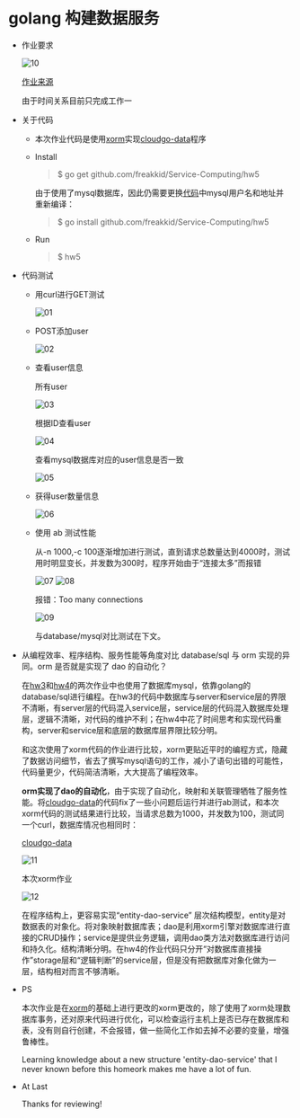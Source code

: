 # golang 构建数据服务

+ 作业要求

    ![10](img/10.png)

    [作业来源](http://blog.csdn.net/pmlpml/article/details/78602290#六进一步工作)

    由于时间关系目前只完成工作一

+ 关于代码

    * 本次作业代码是使用[xorm](https://github.com/go-xorm/xorm)实现[cloudgo-data](https://github.com/pmlpml/golang-learning/tree/master/web/cloudgo-data)程序

    * Install
        > $ go get github.com/freakkid/Service-Computing/hw5

        由于使用了mysql数据库，因此仍需要更换[代码](https://github.com/freakkid/Service-Computing/blob/master/hw5/entities/initial.go#L37-L38)中mysql用户名和地址并重新编译：

        > $ go install github.com/freakkid/Service-Computing/hw5
    
    * Run
        > $ hw5

+ 代码测试

    * 用curl进行GET测试

        ![01](img/01.png)

    * POST添加user
        
        ![02](img/02.png)

    * 查看user信息
        
        所有user

        ![03](img/03.png)

        根据ID查看user

        ![04](img/04.png)

        查看mysql数据库对应的user信息是否一致

        ![05](img/05.png)
    
    * 获得user数量信息
    
        ![06](img/06.png)

    * 使用 ab 测试性能
        
        从-n 1000,-c 100逐渐增加进行测试，直到请求总数量达到4000时，测试用时明显变长，并发数为300时，程序开始由于“连接太多”而报错

        ![07](img/07.png)
        ![08](img/08.png)

        报错：Too many connections

        ![09](img/09.png)

        与database/mysql对比测试在下文。


+ 从编程效率、程序结构、服务性能等角度对比 database/sql 与 orm 实现的异同。orm 是否就是实现了 dao 的自动化？

    在[hw3](https://github.com/freakkid/Service-Computing/tree/master/hw3)和[hw4](https://github.com/freakkid/Service-Computing/tree/master/hw4)的两次作业中也使用了数据库mysql，依靠golang的database/sql进行编程。在hw3的代码中数据库与server和service层的界限不清晰，有server层的代码混入service层，service层的代码混入数据库处理层，逻辑不清晰，对代码的维护不利；在hw4中花了时间思考和实现代码重构，server和service层和底层的数据库层界限比较分明。
    
    和这次使用了xorm代码的作业进行比较，xorm更贴近平时的编程方式，隐藏了数据访问细节，省去了撰写mysql语句的工作，减小了语句出错的可能性，代码量更少，代码简洁清晰，大大提高了编程效率。

    **orm实现了dao的自动化**，由于实现了自动化，映射和关联管理牺牲了服务性能。将[cloudgo-data](https://github.com/pmlpml/golang-learning/tree/master/web/cloudgo-data)的代码fix了一些小问题后运行并进行ab测试，和本次xorm代码的测试结果进行比较，当请求总数为1000，并发数为100，测试同一个curl，数据库情况也相同时：
    
    [cloudgo-data](https://github.com/pmlpml/golang-learning/tree/master/web/cloudgo-data)

    ![11](img/11.png)

    本次xorm作业

    ![12](img/12.png)

    在程序结构上，更容易实现“entity-dao-service” 层次结构模型，entity是对数据表的对象化。将对象映射数据库表；dao是利用xorm引擎对数据库进行直接的CRUD操作；service是提供业务逻辑，调用dao类方法对数据库进行访问和持久化。结构清晰分明。在hw4的作业代码只分开“对数据库直接操作”storage层和“逻辑判断”的service层，但是没有把数据库对象化做为一层，结构相对而言不够清晰。

+ PS

    本次作业是在[xorm](https://github.com/go-xorm/xorm)的基础上进行更改的xorm更改的，除了使用了xorm处理数据库事务，还对原来代码进行优化，可以检查运行主机上是否已存在数据库和表，没有则自行创建，不会报错，做一些简化工作如去掉不必要的变量，增强鲁棒性。 

    Learning knowledge about a new structure 'entity-dao-service' that I never known before this homeork makes me have a lot of fun. 

+ At Last

    Thanks for reviewing!
